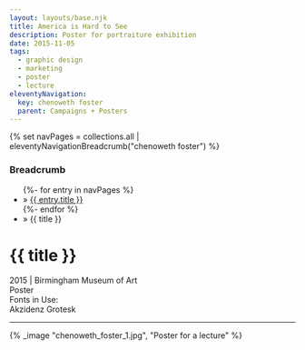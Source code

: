 ```yaml
---
layout: layouts/base.njk
title: America is Hard to See
description: Poster for portraiture exhibition
date: 2015-11-05
tags:
  - graphic design
  - marketing
  - poster
  - lecture
eleventyNavigation:
  key: chenoweth foster
  parent: Campaigns + Posters
---
```

{% set navPages = collections.all | eleventyNavigationBreadcrumb("chenoweth foster") %}
<div class="breadcrumb">
    <h3 class="visually-hidden">Breadcrumb</h3>
	<ul class="nav">
            {%- for entry in navPages %}
		<li class="nav-item"{% if entry.url == page.url %} class="active-breadcrumb"{% endif %}> » <a href="{{ entry.url }}">{{ entry.title }}</a></li>
  	    	{%- endfor %}
	    <li class="nav-item"><active-breadcrumb>» {{ title }}</active-breadcrumb></li>
	</ul>
</div>
<div class="container">
	<div class="row"></div>
	<div class="row">
		<div class="col">
			<h1>{{ title }}</h1>
			<figcaption>2015 | Birmingham Museum of Art</figcaption>
			<figcaption>Poster</figcaption>
			<figcaption>Fonts in Use:</br>Akzidenz Grotesk</figcaption>
            <hr>
		</div>
        <div class="col-1 col-1-md col-1-lg"></div>
        <div class="col">
	      {% _image "chenoweth_foster_1.jpg", "Poster for a lecture" %}
		</div>
        <div class="col-1 col-1-md col-1-lg"></div>
	</div>
</div>